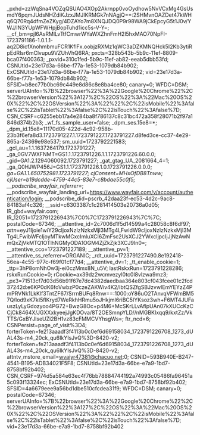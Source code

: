 _pxhd=zzWqSna4VOZqQSUAO4XOp2Akrnpp0voOydhow5NvVCxMg4GsUsmdY6pqmJUdsNHZdiKJzxJMJIKRMGk7nNAgjQ==:2SHMvnOAZDet47kWHq6Q70Rq4dfmZeZKyg/4DZAYo7m8XNQJDQ0P9r98WA9jCkEpcyG5t1J0v/YWJ/IN3YUpWFWHpjBopTuhd1icc5s-V-Y=;
__cf_bm=pjl6AsRMlLvTtfCmwrWYaWXZhnFmH2l5hxMAO70NpFI-1723791186-1.0.1.1-aq2D8icfXnohmbmuFCR1KflFx.oobjzRXMz1qWC3aDZKMNQHck5I2Kb3ytiRpEdRIsr6mClvupu9VZUhVhQ6RA;
pxcts=328b543b-5b9c-11ef-8809-bca07f400363;
_pxvid=310c1fed-5b9c-11ef-ab82-eeab5dbb53fd;
CSNUtId=23e17d3a-66be-f77a-1e53-1079db84b902;
ExCSNUtId=23e17d3a-66be-f77a-1e53-1079db84b902;
vid=23e17d3a-66be-f77a-1e53-1079db84b902;
SFSID=b8ec77b0bc69c449e8d86c8e8ba4ce80;
canary=0;
WFDC=DSM; serverUAInfo=%7B%22browser%22%3A%22Google%20Chrome%22%2C%22browserVersion%22%3A127%2C%22OS%22%3A%22Mac%20OS%20X%22%2C%22OSVersion%22%3A%22%22%2C%22isMobile%22%3Afalse%2C%22isTablet%22%3Afalse%2C%22isTouch%22%3Afalse%7D;
CSN_CSRF=c6255ebb17a4e284ba8f786137c8c31bc472a358f28071b2f97a1846d374b2b3;
_wf_fs_sample_user=false;
_dpm_ses.15e8=*;
_dpm_id.15e8=11170d05-422d-4c92-958b-23b3f6efa8d3.1723791227.1.1723791227.1723791227.d8fed3ce-cc37-4e29-865a-24369e98e537;
sm_uuid=1723792221583;
_gcl_au=1.1.1637264179.1723791227;
_ga_0GV7WXFNMT=GS1.1.1723791226.1.1.1723791226.60.0.0;
_gid=GA1.2.1294060092.1723791227;
_gat_gtag_UA_2081664_4=1;
_ga_Q0HJWP456J=GS1.1.1723791226.1.0.1723791226.0.0.0;
_ga=GA1.1.650752981.1723791227;
cjConsent=MHxOfDB8Tnww;
cjUser=b19dcdde-4759-44c5-83e7-c8bdae55c0f5;
__podscribe_wayfair_referrer=_;
__podscribe_wayfair_landing_url=https://www.wayfair.com/v/account/authentication/login;
__podscribe_did=pscrb_42daa23f-ec53-4d2c-9ac8-84183af4c326;
__ssid=c6303387c1c281414503e20736a0d05;
IR_gbd=wayfair.com;
IR_12051=1723791226943%7C0%7C1723791226943%7C%7C;
postalCode=67346;
__attentive_id=2c7006d1f5d14599a4c28058c8f6df97; _attn_=eyJ1Ijoie1wiY29cIjoxNzIzNzkxMjI3MTg4LFwidW9cIjoxNzIzNzkxMjI3MTg4LFwibWFcIjoyMTkwMCxcImluXCI6ZmFsc2UsXCJ2YWxcIjpcIjJjNzAwNmQxZjVkMTQ1OTlhNGMyODA1OGM4ZjZkZjk3XCJ9In0=;
__attentive_cco=1723791227189;
__attentive_pv=1;
__attentive_ss_referrer=ORGANIC;
_rdt_uuid=1723791227490.8e192418-56ea-4c55-977c-f69f01cf77d4;
__attentive_dv=1;
_tt_enable_cookie=1;
_ttp=3hP8omNhOw3j-ei0czMmx8N_u5V;
lastRskxRun=1723791228286; rskxRunCookie=0; rCookie=ax39dz2wcmvezyl0tc0l8vlzwa9mz3; _px3=71513cf7d03d56b91f67e7dc4382daedbaa364e803cf043fcee01c2fcd37242d:e6KP0dK6foVwbzP0czeZAKWiv4K2/IbtQSZfgSBJzvwIEmYEYzZ4PmPRVNk1LkKlf3TntZF67/SrrnBUFq8Rnw==:1000:oY86uO2TAnvqVFWmBM57Q/Iod9xK7kI5flKryd7WeRkhHRmu5oJHkjmI6riBC5IYKsoz3wh+F6MT4JUFauszLyLyGdozyoo4PG72+BwzG8Oc+p4M6+McSKrLLvAflpUAn07kXUCcKzCCjCk8464X/JGXXxkyeejJgKDOva/8T2OESmnpYLD//nMGBKIxqq9/kxtZz/VkTTS/GxBYJlseUZi2BH1vz83cFMMCVYhsgWs=; ftr_ncd=6; CSNPersist=page_of_visit%3D4; forterToken=fe213aaadf3f4113b0c0ef6d69158034_1723791226708_1273_dUAL43s-m4_20ck_qu6IkYIsJvQ%3D-8420-v2; forterToken=fe213aaadf3f4113b0c0ef6d69158034_1723791226708_1273_dUAL43s-m4_20ck_qu6IkYIsJvQ%3D-8420-v2; attntv_mstore_email=wvaiyr47381@chacuo.net:0; CSNID=593B940E-B247-4541-B195-ADB34021F5F8; CSNUtId=23e17d3a-66be-e7a9-1bd7-8758bf92b402; CSN_CSRF=974d5a584e63ec4f76bb78884744192a74993c05486fa96451a5c093f13324ec; ExCSNUtId=23e17d3a-66be-e7a9-1bd7-8758bf92b402; SFSID=4a6679eee9a56bd1dbe510cfcdea31f9; WFDC=DSM; canary=0; postalCode=67346; serverUAInfo=%7B%22browser%22%3A%22Google%20Chrome%22%2C%22browserVersion%22%3A127%2C%22OS%22%3A%22Mac%20OS%20X%22%2C%22OSVersion%22%3A%22%22%2C%22isMobile%22%3Afalse%2C%22isTablet%22%3Afalse%2C%22isTouch%22%3Afalse%7D; vid=23e17d3a-66be-e7a9-1bd7-8758bf92b402